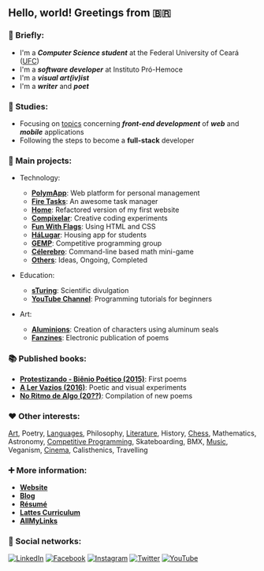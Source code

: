 ## Hello, world! Greetings from 🇧🇷

### 📌 Briefly:

- I'm a ***Computer Science student*** at the Federal University of Ceará ([UFC](https://github.com/DanielBrito/ufc))
- I'm a ***software developer*** at Instituto Pró-Hemoce
- I'm a ***visual art(iv)ist***
- I'm a ***writer*** and ***poet***

### 🎯 Studies:

- Focusing on [topics](https://github.com/DanielBrito/self-learning) concerning ***front-end development*** of ***web*** and ***mobile*** applications
- Following the steps to become a **full-stack** developer

### 🚀 Main projects:

- Technology:
  - **[PolymApp](https://github.com/DanielBrito/polymapp)**: Web platform for personal management
  - **[Fire Tasks](https://github.com/DanielBrito/fire-tasks)**: An awesome task manager
  - **[Home](https://github.com/DanielBrito/home)**: Refactored version of my first website
  - **[Compixelar](https://github.com/DanielBrito/creative-coding-experiments)**: Creative coding experiments
  - **[Fun With Flags](https://github.com/DanielBrito/fun-with-flags)**: Using HTML and CSS
  - **[HáLugar](https://github.com/HaLugar)**: Housing app for students
  - **[GEMP](https://github.com/GEMP-UFC-Crateus)**: Competitive programming group
  - **[Célerebro](https://github.com/DanielBrito/celerebro)**: Command-line based math mini-game
  - **[Others](https://github.com/DanielBrito?tab=projects)**: Ideas, Ongoing, Completed
  
- Education:
  - **[sTuring](https://github.com/DanielBrito/sturing)**: Scientific divulgation
  - **[YouTube Channel](https://www.youtube.com/user/59336197)**: Programming tutorials for beginners

- Art:
  - **[Aluminions](https://www.instagram.com/aluminions.13/)**: Creation of characters using aluminum seals
  - **[Fanzines](https://issuu.com/daniel.brito)**: Electronic publication of poems

### 📚 Published books:

- **[Protestizando - Biênio Poético (2015)](https://danielbrito.github.io/livros/#protestizando)**: First poems
- **[A Ler Vazios (2016)](https://danielbrito.github.io/livros/#a-ler-vazios)**: Poetic and visual experiments
- **[No Ritmo de Algo (20??)](https://github.com/DanielBrito/no-ritmo-de-algo)**: Compilation of new poems

### ❤️ Other interests:

[Art](https://github.com/DanielBrito/generative-design), Poetry, [Languages](https://duome.eu/DanBrito41), Philosophy, [Literature](https://www.skoob.com.br/usuario/1021319-dan), History, [Chess](https://lichess.org/@/danielbrito41), Mathematics, Astronomy, [Competitive Programming](https://github.com/DanielBrito/competitive-programming), Skateboarding, BMX, [Music](https://open.spotify.com/user/xb93kruabsjskn5chjqo127ep), Veganism, [Cinema](https://filmow.com/usuario/daniel_brito/), Calisthenics, Travelling

### :heavy_plus_sign: More information:

- **[Website](https://danielbrito.github.io/)**
- **[Blog](http://daniel-brito.blogspot.com.br/)**
- **[Résumé](https://drive.google.com/file/d/1bOFjCfhoyabvcZ7LXf5T3EtY9h6umsaR/view)**
- **[Lattes Curriculum](http://buscatextual.cnpq.br/buscatextual/visualizacv.do?id=K2184225D8)**
- **[AllMyLinks](https://allmylinks.com/danielbrito)**


### 👥 Social networks:

[![LinkedIn](https://img.shields.io/static/v1?label=&message=LinkedIn%20&color=2867B2&logo=LinkedIn&style=flat-square&logoColor=white)](https://www.linkedin.com/in/daniel-brito)
[![Facebook](https://img.shields.io/static/v1?label=&message=Facebook%20&color=0078FF&logo=Facebook&style=flat-square&logoColor=white)](https://www.facebook.com/daniel.brito.jumper)
[![Instagram](https://img.shields.io/static/v1?label=&message=Instagram%20&color=ff69b4&logo=Instagram&style=flat-square&logoColor=white)](https://www.instagram.com/danielbrito41/)
[![Twitter](https://img.shields.io/static/v1?label=&message=Twitter%20&color=1DA1F2&logo=Twitter&style=flat-square&logoColor=white)](https://twitter.com/danielhbrito)
[![YouTube](https://img.shields.io/static/v1?label=&message=YouTube%20&color=C4302B&logo=YouTube&style=flat-square&logoColor=white)](https://www.youtube.com/channel/UC4y3uq1d7MKDYs1LbI44Vng)
